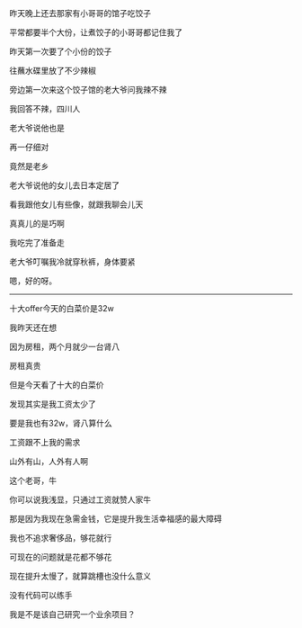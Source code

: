 昨天晚上还去那家有小哥哥的馆子吃饺子

平常都要半个大份，让煮饺子的小哥哥都记住我了

昨天第一次要了个小份的饺子

往蘸水碟里放了不少辣椒

旁边第一次来这个饺子馆的老大爷问我辣不辣

我回答不辣，四川人

老大爷说他也是

再一仔细对

竟然是老乡

老大爷说他的女儿去日本定居了

看我跟他女儿有些像，就跟我聊会儿天

真真儿的是巧啊

我吃完了准备走

老大爷叮嘱我冷就穿秋裤，身体要紧

嗯，好的呀。

____

十大offer今天的白菜价是32w

我昨天还在想

因为房租，两个月就少一台肾八

房租真贵

但是今天看了十大的白菜价

发现其实是我工资太少了

要是我也有32w，肾八算什么

工资跟不上我的需求

山外有山，人外有人啊

这个老哥，牛

你可以说我浅显，只通过工资就赞人家牛

那是因为我现在急需金钱，它是提升我生活幸福感的最大障碍

我也不追求奢侈品，够花就行

可现在的问题就是花都不够花

现在提升太慢了，就算跳槽也没什么意义

没有代码可以练手

我是不是该自己研究一个业余项目？
